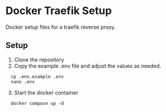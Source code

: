 # Docker Traefik Setup
Docker setup files for a traefik reverse proxy.

## Setup
1. Clone the repository
2. Copy the example .env file and adjust the values as needed.   
```
  cp .env.example .env
  nano .env
```
3. Start the docker container
```
  docker compose up -d
```
